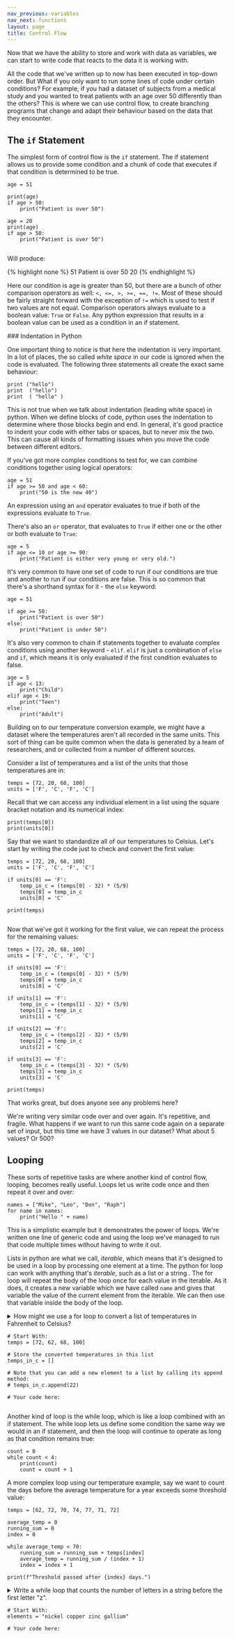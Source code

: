 ```yaml
---
nav_previous: variables
nav_next: functions
layout: page
title: Control Flow
---
```



Now that we have the ability to store and work with data as variables, we can start to write code that reacts to the data it is working with. 

All the code that we've written up to now has been executed in top-down order. But What if you only want to run some lines of code under certain conditions? For example, if you had a dataset of subjects from a medical study and you wanted to treat patients with an age over 50 differently than the others? This is where we can use control flow, to create branching programs that change and adapt their behaviour based on the data that they encounter.

## The `if` Statement

The simplest form of control flow is the `if` statement. The if statement allows us to provide some condition and a chunk of code that executes if that condition is determined to be true.

```
age = 51

print(age)
if age > 50:
    print("Patient is over 50")

age = 20
print(age)
if age > 50:
    print("Patient is over 50")
   
```
Will produce: 

{% highlight none %}
51
Patient is over 50
20
{% endhighlight %}

Here our condition is age is greater than 50, but there are a bunch of other comparison operators as well: `<, <=, >, >=, ==, !=`. Most of these should be fairly straight forward with the exception of `!=` which is used to test if two values are not equal. Comparison operators always evaluate to a boolean value: `True` or `False`. Any python expression that results in a boolean value can be used as a condition in an if statement.

<div class="aside" markdown="1">
### Indentation in Python

One important thing to notice is that here the indentation is very important. In a lot of places, the so called *white space* in our code is ignored when the code is evaluated. The following three statements all create the exact same behaviour:

```
print ("hello")
print  ("hello")
print  ( "hello" )
```

This is not true when we talk about indentation (leading white space) in python. When we define blocks of code, python uses the indentation to determine where those blocks begin and end. In general, it's good practice to indent your code with either tabs or spaces, but to never mix the two. This can cause all kinds of formatting issues when you move the code between different editors.
</div>

If you've got more complex conditions to test for, we can combine conditions together using logical operators: 
```
age = 51
if age >= 50 and age < 60:
    print("50 is the new 40")
```
An expression using an `and` operator evaluates to true if both of the expressions evaluate to `True`.

There's also an `or` operator, that evaluates to `True` if either one or the other or both evaluate to `True`:

```
age = 5
if age <= 10 or age >= 90:
    print("Patient is either very young or very old.")
```

It's very common to have one set of code to run if our conditions are true and another to run if our conditions are false. This is so common that there's a shorthand syntax for it - the `else` keyword:
```
age = 51

if age >= 50:
    print("Patient is over 50")
else:
    print("Patient is under 50")
```

It's also very common to chain if statements together to evaluate complex conditions using another keyword - `elif`. `elif` is just a combination of `else` and `if`, which means it is only evaluated if the first condition evaluates to false.

```
age = 5
if age < 13:
    print("Child")
elif age < 19:
    print("Teen")
else:
    print("Adult")
```

Building on to our temperature conversion example, we might have a dataset where the temperatures aren't all recorded in the same units. This sort of thing can be quite common when the data is generated by a team of researchers, and or collected from a number of different sources. 

Consider a list of temperatures and a list of the units that those temperatures are in: 

```
temps = [72, 20, 68, 100]
units = ['F', 'C', 'F', 'C']
``` 

Recall that we can access any individual element in a list using the square bracket notation and its numerical index: 

```
print(temps[0])
print(units[0])
```

Say that we want to standardize all of our temperatures to Celsius. Let's start by writing the code just to check and convert the first value: 

```
temps = [72, 20, 68, 100]
units = ['F', 'C', 'F', 'C']

if units[0] == 'F':
    temp_in_c = (temps[0] - 32) * (5/9)
    temps[0] = temp_in_c
    units[0] = 'C'

print(temps)
    
```

Now that we've got it working for the first value, we can repeat the process for the remaining values:

```
temps = [72, 20, 68, 100]
units = ['F', 'C', 'F', 'C']

if units[0] == 'F':
    temp_in_c = (temps[0] - 32) * (5/9)
    temps[0] = temp_in_c
    units[0] = 'C'

if units[1] == 'F':
    temp_in_c = (temps[1] - 32) * (5/9)
    temps[1] = temp_in_c
    units[1] = 'C'

if units[2] == 'F':
    temp_in_c = (temps[2] - 32) * (5/9)
    temps[2] = temp_in_c
    units[2] = 'C'

if units[3] == 'F':
    temp_in_c = (temps[3] - 32) * (5/9)
    temps[3] = temp_in_c
    units[3] = 'C'

print(temps)
```

That works great, but does anyone see any problems here?

We're writing very similar code over and over again. It's repetitive, and fragile. What happens if we want to run this same code again on a separate set of input, but this time we have 3 values in our dataset? What about 5 values? Or 500? 

## Looping

These sorts of repetitive tasks are where another kind of control flow, looping, becomes really useful. Loops let us write code once and then repeat it over and over:

```
names = ["Mike", "Leo", "Don", "Raph"]
for name in names: 
    print("Hello " + name)
```

This is a simplistic example but it demonstrates the power of loops. We're written one line of generic code and using the loop we've managed to run that code multiple times without having to write it out. 

Lists in python are what we call, *iterable*, which means that it's designed to be used in a loop by processing one element at a time. The python for loop can work with anything that's *iterable*, such as a list or a string . The for loop will repeat the body of the loop once for each value in the iterable. As it does, it creates a new variable which we have called `name` and gives that variable the value of the current element from the iterable. We can then use that variable inside the body of the loop.

<details class="aside" markdown="1">

<summary>
How might we use a for loop to convert a list of temperatures in Fahrenheit to Celsius?

<div markdown="1">

```
# Start With: 
temps = [72, 62, 68, 100]

# Store the converted temperatures in this list
temps_in_c = []

# Note that you can add a new element to a list by calling its append method: 
# temps_in_c.append(22)

# Your code here:
```

</div>

</summary>

Solution: 

```
temps_in_f = [72, 62, 68, 100]

temps_in_c = []
for temp in temps_in_f:
    temp_c = (temp - 32) * (5/9)
    temps_in_c.append(temp_c)
    
print(temps_in_c)
```

</details>

Another kind of loop is the while loop, which is like a loop combined with an if statement. The while loop lets us define some condition the same way we would in an if statement, and then the loop will continue to operate as long as that condition remains true:

```
count = 0
while count < 4:
    print(count)
    count = count + 1
```

A more complex loop using our temperature example, say we want to count the days before the average temperature for a year exceeds some threshold value:

```
temps = [62, 72, 70, 74, 77, 71, 72]

average_temp = 0
running_sum = 0
index = 0

while average_temp < 70:
    running_sum = running_sum + temps[index]
    average_temp = running_sum / (index + 1)
    index = index + 1

print(f"Threshold passed after {index} days.")
```

<details class="aside" markdown="1">

<summary>
Write a while loop that counts the number of letters in a string before the first letter "z".

<div markdown="1">

```
# Start With: 
elements = "nickel copper zinc gallium"

# Your code here: 
```

</div>

</summary>

Solution: 

```
elements = "nickel copper zinc gallium"

count = 0
letter = elements[0]
while letter != 'z':
    count = count + 1
    letter = elements[count]

print(count, " characters before z")
```

</details>